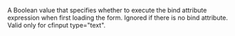 A Boolean value that specifies whether to
execute the bind attribute expression when first
loading the form.
Ignored if there is no bind attribute.
Valid only for cfinput type="text".